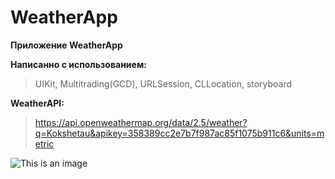# WeatherApp
**Приложение WeatherApp**

**Написанно с использованием:**
> UIKit, Multitrading(GCD), URLSession, CLLocation, storyboard
> 
**WeatherAPI:**
> https://api.openweathermap.org/data/2.5/weather?q=Kokshetau&apikey=358389cc2e7b7f987ac85f1075b911c6&units=metric

![This is an image](https://imageup.ru/img295/3940317/snimok-ekrana-2022-05-19-v-165711.jpg)
